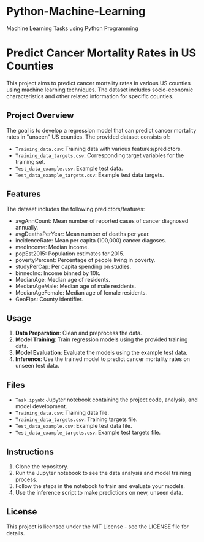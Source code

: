 # Python-Machine-Learning
Machine Learning Tasks using Python Programming

# Predict Cancer Mortality Rates in US Counties

This project aims to predict cancer mortality rates in various US counties using machine learning techniques. The dataset includes socio-economic characteristics and other related information for specific counties.

## Project Overview

The goal is to develop a regression model that can predict cancer mortality rates in "unseen" US counties. The provided dataset consists of:

- `Training_data.csv`: Training data with various features/predictors.
- `Training_data_targets.csv`: Corresponding target variables for the training set.
- `Test_data_example.csv`: Example test data.
- `Test_data_example_targets.csv`: Example test data targets.

## Features

The dataset includes the following predictors/features:

- avgAnnCount: Mean number of reported cases of cancer diagnosed annually.
- avgDeathsPerYear: Mean number of deaths per year.
- incidenceRate: Mean per capita (100,000) cancer diagoses.
- medIncome: Median income.
- popEst2015: Population estimates for 2015.
- povertyPercent: Percentage of people living in poverty.
- studyPerCap: Per capita spending on studies.
- binnedInc: Income binned by 10k.
- MedianAge: Median age of residents.
- MedianAgeMale: Median age of male residents.
- MedianAgeFemale: Median age of female residents.
- GeoFips: County identifier.

## Usage

1. **Data Preparation**: Clean and preprocess the data.
2. **Model Training**: Train regression models using the provided training data.
3. **Model Evaluation**: Evaluate the models using the example test data.
4. **Inference**: Use the trained model to predict cancer mortality rates on unseen test data.

## Files

- `Task.ipynb`: Jupyter notebook containing the project code, analysis, and model development.
- `Training_data.csv`: Training data file.
- `Training_data_targets.csv`: Training targets file.
- `Test_data_example.csv`: Example test data file.
- `Test_data_example_targets.csv`: Example test targets file.

## Instructions

1. Clone the repository.
2. Run the Jupyter notebook to see the data analysis and model training process.
3. Follow the steps in the notebook to train and evaluate your models.
4. Use the inference script to make predictions on new, unseen data.

## License

This project is licensed under the MIT License - see the LICENSE file for details.
